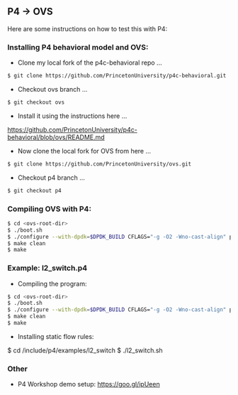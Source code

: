 ## P4 -> OVS

Here are some instructions on how to test this with P4:

### Installing P4 behavioral model and OVS:

* Clone my local fork of the p4c-behavioral repo ...

``` bash
$ git clone https://github.com/PrincetonUniversity/p4c-behavioral.git
```

* Checkout ovs branch ...

``` bash
$ git checkout ovs
```

* Install it using the instructions here ...

https://github.com/PrincetonUniversity/p4c-behavioral/blob/ovs/README.md

* Now clone the local fork for OVS from here ...

``` bash
$ git clone https://github.com/PrincetonUniversity/ovs.git
``` 

* Checkout p4 branch ...

``` bash
$ git checkout p4
```

### Compiling OVS with P4:

``` bash
$ cd <ovs-root-dir>
$ ./boot.sh
$ ./configure --with-dpdk=$DPDK_BUILD CFLAGS="-g -O2 -Wno-cast-align" p4inputfile=<p4-program> p4outputdir=/root/ovs/include/p4/src
$ make clean
$ make
```

### Example: l2_switch.p4

* Compiling the program:

``` bash
$ cd <ovs-root-dir>
$ ./boot.sh
$ ./configure --with-dpdk=$DPDK_BUILD CFLAGS="-g -O2 -Wno-cast-align" p4inputfile=<ovs-root-dir>/include/p4/examples/l2_switch/l2_switch.p4 p4outputdir=/root/ovs/include/p4/src
$ make clean
$ make
```

* Installing static flow rules:

$ cd <ovs-root-dir>/include/p4/examples/l2_switch
$ ./l2_switch.sh

### Other

* P4 Workshop demo setup: https://goo.gl/ipUeen
